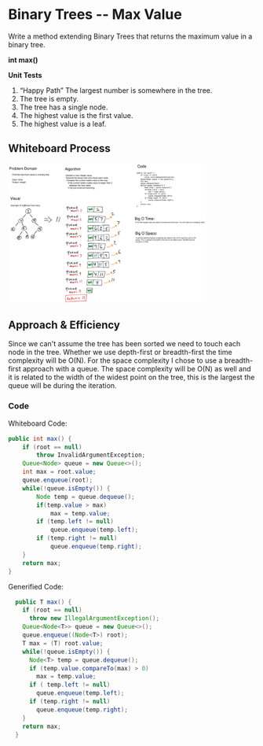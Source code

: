 # Binary Trees -- Max Value

Write a method extending Binary Trees that returns the maximum value in a binary tree.

**int max()**

**Unit Tests**

 1. “Happy Path” The largest number is somewhere in the tree.
 2. The tree is empty.
 3. The tree has a single node.
 4. The highest value is the first value.
 5. The highest value is a leaf.

## Whiteboard Process

[![Whiteboard](images/tree-max.png)](images/tree-max.png)

<style>
  img {
    max-width: 80%;
  }
</style>

## Approach & Efficiency

Since we can't assume the tree has been sorted we need to touch each node in the tree. Whether we use depth-first or breadth-first the time complexity will be O(N). For the space complexity I chose to use a breadth-first approach with a queue. The space complexity will be O(N) as well and it is related to the width of the widest point on the tree, this is the largest the queue will be during the iteration.



### Code

Whiteboard Code:
```java
public int max() {
    if (root == null)
        throw InvalidArgumentException;
    Queue<Node> queue = new Queue<>();
    int max = root.value;
    queue.enqueue(root);
    while(!queue.isEmpty()) {
        Node temp = queue.dequeue();
        if(temp.value > max)
            max = temp.value;
        if (temp.left != null)
            queue.enqueue(temp.left);
        if (temp.right != null)
            queue.enqueue(temp.right);
    }
    return max;
}
```

Generified Code:
```java
  public T max() {
    if (root == null)
      throw new IllegalArgumentException();
    Queue<Node<T>> queue = new Queue<>();
    queue.enqueue((Node<T>) root);
    T max = (T) root.value;
    while(!queue.isEmpty()) {
      Node<T> temp = queue.dequeue();
      if (temp.value.compareTo(max) > 0)
        max = temp.value;
      if ( temp.left != null)
        queue.enqueue(temp.left);
      if (temp.right != null)
        queue.enqueue(temp.right);
    }
    return max;
  }

```
